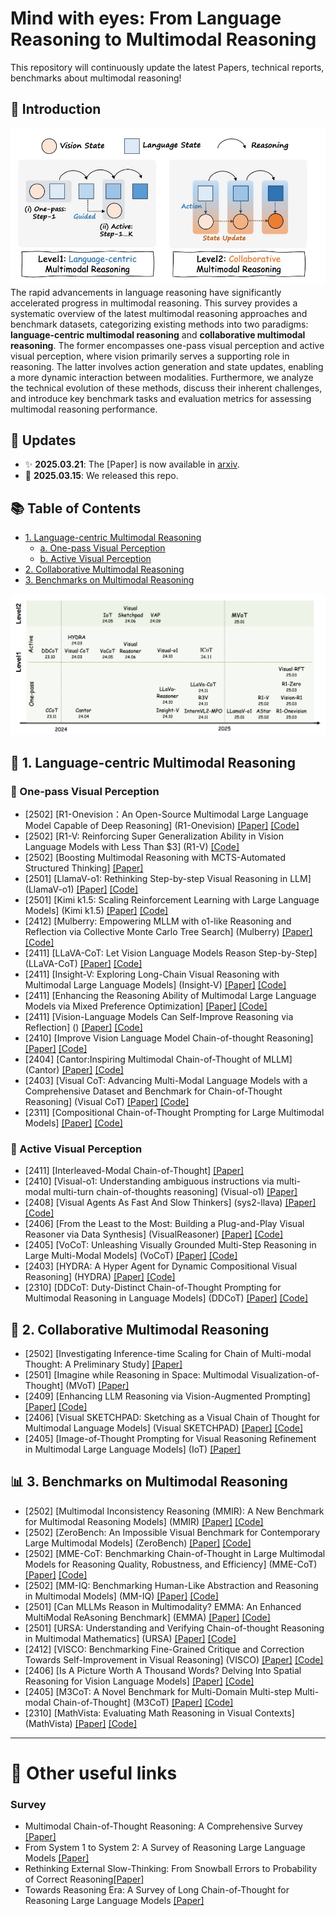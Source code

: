 # Mind with eyes: From Language Reasoning to Multimodal Reasoning

This repository will continuously update the latest Papers, technical reports, benchmarks about multimodal reasoning!

## 🎇 Introduction
![](assets/Overview.jpg)
The rapid advancements in language reasoning have significantly accelerated progress in multimodal reasoning. This survey provides a systematic overview of the latest multimodal reasoning approaches and benchmark datasets, categorizing existing methods into two paradigms: **language-centric multimodal reasoning** and **collaborative multimodal reasoning**. The former encompasses one-pass visual perception and active visual perception, where vision primarily serves a supporting role in reasoning. The latter involves action generation and state updates, enabling a more dynamic interaction between modalities. Furthermore, we analyze the technical evolution of these methods, discuss their inherent challenges, and introduce key benchmark tasks and evaluation metrics for assessing multimodal reasoning performance.

## 📢 Updates

- ✨ **2025.03.21**: The [Paper] is now available in [arxiv]().
- 🚀 **2025.03.15**: We released this repo.

## 📚 Table of Contents
- [1. Language-centric Multimodal Reasoning](#1-language-centric-multimodal-reasoning)
  - [a. One-pass Visual Perception](#a-one-pass-visual-perception)
  - [b. Active Visual Perception](#b-active-visual-perception)
- [2. Collaborative Multimodal Reasoning](#2-collaborative-multimodal-reasoning)
- [3. Benchmarks on Multimodal Reasoning](#3-benchmarks-on-multimodal-reasoning)

![](assets/Survey.jpg)

## 📖  1. Language-centric Multimodal Reasoning

### 📝  One-pass Visual Perception
* [2502] [R1-Onevision：An Open-Source Multimodal Large Language Model Capable of Deep Reasoning] (R1-Onevision) [[Paper]](https://yangyi-vai.notion.site/r1-onevision) [[Code]](https://github.com/Fancy-MLLM/R1-Onevision)
* [2502] [R1-V: Reinforcing Super Generalization Ability in Vision Language Models with Less Than $3] (R1-V) [[Code]](https://github.com/Deep-Agent/R1-V)
* [2502] [Boosting Multimodal Reasoning with MCTS-Automated Structured Thinking] [[Paper]](https://arxiv.org/abs/2502.02339)
* [2501] [LlamaV-o1: Rethinking Step-by-step Visual Reasoning in LLM] (LlamaV-o1) [[Paper]](https://arxiv.org/abs/2501.06186) [[Code]](https://github.com/mbzuai-oryx/LlamaV-o1)
* [2501] [Kimi k1.5: Scaling Reinforcement Learning with Large Language Models] (Kimi k1.5) [[Paper]](https://arxiv.org/abs/2501.12599) [[Code]](https://github.com/moonshotai/kimi-k1.5)
* [2412] [Mulberry: Empowering MLLM with o1-like Reasoning and Reflection via Collective Monte Carlo Tree Search] (Mulberry) [[Paper]](https://arxiv.org/abs/2412.18319) [[Code]](https://github.com/HJYao00/Mulberry)
* [2411] [LLaVA-CoT: Let Vision Language Models Reason Step-by-Step] (LLaVA-CoT) [[Paper]](https://arxiv.org/abs/2411.10440) [[Code]](https://github.com/PKU-YuanGroup/LLaVA-CoT)
* [2411] [Insight-V: Exploring Long-Chain Visual Reasoning with Multimodal Large Language Models] (Insight-V) [[Paper]](https://arxiv.org/abs/2411.14432) [[Code]](https://github.com/dongyh20/Insight-V)
* [2411] [Enhancing the Reasoning Ability of Multimodal Large Language Models via Mixed Preference Optimization] [[Paper]](https://arxiv.org/abs/2411.10442) [[Code]](https://github.com/OpenGVLab/InternVL/tree/main/internvl_chat/shell/internvl2.0_mpo)
* [2411] [Vision-Language Models Can Self-Improve Reasoning via Reflection] () [[Paper]](https://arxiv.org/abs/2411.00855) [[Code]](https://github.com/njucckevin/MM-Self-Improve)
* [2410] [Improve Vision Language Model Chain-of-thought Reasoning] [[Paper]](https://arxiv.org/abs/2410.16198) [[Code]](https://github.com/riflezhang/llava-reasoner-dpo)
* [2404] [Cantor:Inspiring Multimodal Chain-of-Thought of MLLM] (Cantor) [[Paper]](https://arxiv.org/abs/2404.16033) [[Code]](https://github.com/ggg0919/cantor)
* [2403] [Visual CoT: Advancing Multi-Modal Language Models  with a Comprehensive Dataset and Benchmark for Chain-of-Thought Reasoning] (Visual CoT) [[Paper]](https://arxiv.org/abs/2403.16999) [[Code]](https://github.com/deepcs233/Visual-CoT)
* [2311] [Compositional Chain-of-Thought Prompting for Large Multimodal Models] [[Paper]](https://arxiv.org/abs/2311.17076) [[Code]](https://github.com/chancharikmitra/ccot)

### 📝  Active Visual Perception
* [2411] [Interleaved-Modal Chain-of-Thought] [[Paper]](https://arxiv.org/abs/2411.19488)
* [2410] [Visual-o1: Understanding ambiguous instructions via multi-modal multi-turn chain-of-thoughts reasoning] (Visual-o1) [[Paper]](https://arxiv.org/abs/2410.03321)
* [2408] [Visual Agents As Fast And Slow Thinkers] (sys2-llava) [[Paper]](https://arxiv.org/abs/2408.08862) [[Code]](https://github.com/guangyans/sys2-llava)
* [2406] [From the Least to the Most: Building a Plug-and-Play Visual Reasoner via  Data Synthesis] (VisualReasoner) [[Paper]](https://arxiv.org/abs/2406.19934) [[Code]](https://github.com/steven-ccq/VisualReasoner)
* [2405] [VoCoT: Unleashing Visually Grounded Multi-Step Reasoning in Large Multi-Modal Models] (VoCoT) [[Paper]](https://arxiv.org/abs/2405.16919) [[Code]](https://github.com/RupertLuo/VoCoT)
* [2403] [HYDRA: A Hyper Agent for Dynamic Compositional Visual Reasoning] (HYDRA) [[Paper]](https://www.ecva.net/[Paper]s/eccv_2024/[Paper]s_ECCV/[Paper]s/03012.pdf) [[Code]](https://github.com/ControlNet/HYDRA)
* [2310] [DDCoT: Duty-Distinct Chain-of-Thought Prompting for Multimodal Reasoning in Language Models] (DDCoT) [[Paper]](https://arxiv.org/abs/2310.16436) [[Code]](https://github.com/SooLab/DDCOT)

## 🚀  2. Collaborative Multimodal Reasoning
* [2502] [Investigating Inference-time Scaling for Chain of Multi-modal Thought: A Preliminary Study] [[Paper]](https://arxiv.org/abs/2502.11514)
* [2501] [Imagine while Reasoning in Space: Multimodal Visualization-of-Thought] (MVoT) [[Paper]](https://arxiv.org/abs/2501.07542)
* [2409] [Enhancing LLM Reasoning via Vision-Augmented Prompting] [[Paper]](https://arxiv.org/html/2409.13980v1) [[Code]](https://cvr-llm.github.io/)
* [2406] [Visual SKETCHPAD: Sketching as a Visual Chain of Thought for Multimodal Language Models] (Visual SKETCHPAD) [[Paper]](https://arxiv.org/abs/2406.09403) [[Code]](https://github.com/Yushi-Hu/VisualSketchpad)
* [2405] [Image-of-Thought Prompting for Visual Reasoning Refinement in Multimodal Large Language Models] (IoT) [[Paper]](https://arxiv.org/abs/2405.13872)

## 📊  3. Benchmarks on Multimodal Reasoning
* [2502] [Multimodal Inconsistency Reasoning (MMIR): A New Benchmark for Multimodal Reasoning Models] (MMIR) [[Paper]](https://arxiv.org/abs/2502.16033) [[Code]](https://github.com/eric-ai-lab/MMIR)
* [2502] [ZeroBench: An Impossible Visual Benchmark for Contemporary Large Multimodal Models] (ZeroBench) [[Paper]](https://arxiv.org/abs/2502.09696) [[Code]](https://github.com/jonathan-roberts1/zerobench)
* [2502] [MME-CoT: Benchmarking Chain-of-Thought in Large Multimodal Models for Reasoning Quality, Robustness, and Efficiency] (MME-CoT) [[Paper]](https://arxiv.org/abs/2502.09621) [[Code]](https://github.com/CaraJ7/MME-CoT)
* [2502] [MM-IQ: Benchmarking Human-Like Abstraction and Reasoning in Multimodal Models] (MM-IQ) [[Paper]](https://arxiv.org/abs/2502.00698) [[Code]](https://github.com/AceCHQ/MMIQ)
* [2501] [Can MLLMs Reason in Multimodality? EMMA: An Enhanced MultiModal ReAsoning Benchmark] (EMMA) [[Paper]](https://arxiv.org/abs/2501.05444) [[Code]](https://github.com/hychaochao/EMMA)
* [2501] [URSA: Understanding and Verifying Chain-of-thought Reasoning in Multimodal Mathematics] (URSA) [[Paper]](https://arxiv.org/abs/2501.04686) [[Code]](https://github.com/URSA-MATH/URSA-MATH)
* [2412] [VISCO: Benchmarking Fine-Grained Critique and Correction Towards Self-Improvement in Visual Reasoning] (VISCO) [[Paper]](https://arxiv.org/abs/2412.02172) [[Code]](https://github.com/PlusLabNLP/VISCO)
* [2406] [Is A Picture Worth A Thousand Words? Delving Into Spatial Reasoning for Vision Language Models] [[Paper]](https://arxiv.org/abs/2406.14852) [[Code]](https://github.com/jiayuww/SpatialEval)
* [2405] [M3CoT: A Novel Benchmark for Multi-Domain Multi-step Multi-modal Chain-of-Thought] (M3CoT) [[Paper]](https://arxiv.org/abs/2405.16473) [[Code]](https://github.com/LightChen233/M3CoT)
* [2310] [MathVista: Evaluating Math Reasoning in Visual Contexts] (MathVista) [[Paper]](https://arxiv.org/abs/2310.02255) [[Code]](https://github.com/lupantech/MathVista)

---
# 🔗 Other useful links
### Survey
- Multimodal Chain-of-Thought Reasoning: A Comprehensive Survey [[Paper]](https://arxiv.org/pdf/2503.12605)
- From System 1 to System 2: A Survey of Reasoning Large Language Models [[Paper]](https://arxiv.org/abs/2502.17419)
- Rethinking External Slow-Thinking: From Snowball Errors to Probability of Correct Reasoning[[Paper]](https://arxiv.org/abs/2501.15602)
- Towards Reasoning Era: A Survey of Long Chain-of-Thought for Reasoning Large Language Models [[Paper]](https://arxiv.org/abs/2503.09567)
